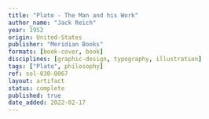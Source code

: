 ```yaml
---
title: "Plato - The Man and his Work"
author_name: "Jack Reich"
year: 1952
origin: United-States
publisher: "Meridian Books"
formats: [book-cover, book]
disciplines: [graphic-design, typography, illustration]
tags: ["Plato", philosophy]
ref: sol-030-0067
layout: artifact
status: complete
published: true
date_added: 2022-02-17
---
```


